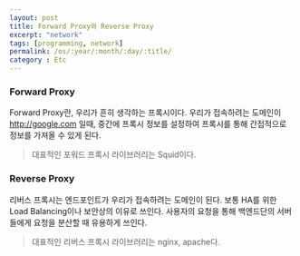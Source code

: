 ```yaml
---
layout: post
title: Forward Proxy와 Reverse Proxy
excerpt: "network"
tags: [programming, network]
permalink: /os/:year/:month/:day/:title/
category : Etc
---
```


### Forward Proxy
Forward Proxy란, 우리가 흔히 생각하는 프록시이다. 우리가 접속하려는 도메인이 http://google.com 일때, 중간에 프록시 정보를 설정하여 프록시를 통해 간접적으로 정보를 가져올 수 있게 된다.  

> 대표적인 포워드 프록시 라이브러리는 Squid이다.

### Reverse Proxy
리버스 프록시는 엔드포인트가 우리가 접속하려는 도메인이 된다. 보통 HA를 위한 Load Balancing이나 보안상의 이유로 쓰인다. 사용자의 요청을 통해 백엔드단의 서버들에게 요청을 분산할 때 유용하게 쓰인다.

> 대표적인 리버스 프록시 라이브러리는 nginx, apache다. 